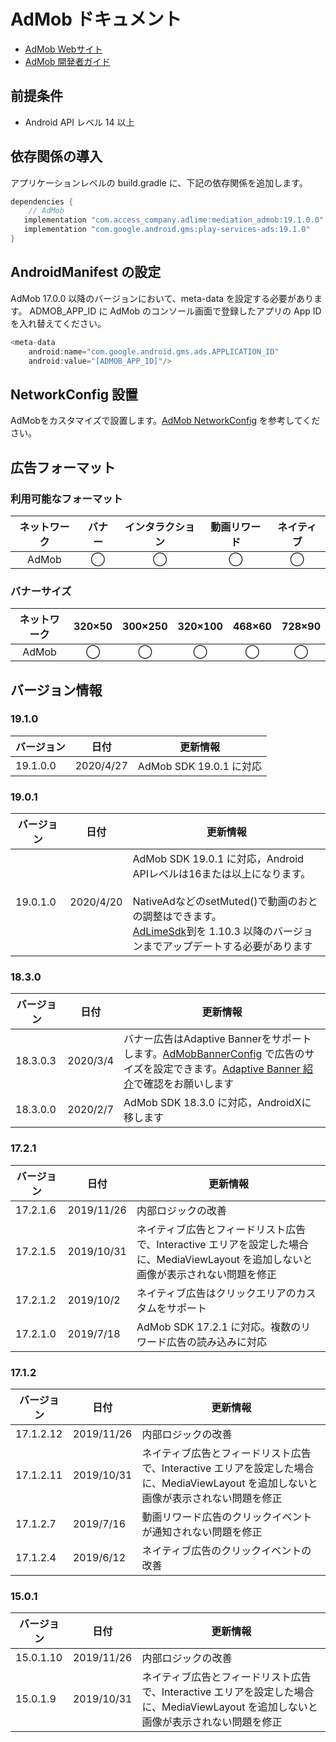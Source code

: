 # AdMob ドキュメント

- [AdMob Webサイト](https://apps.admob.com/v2/home)
- [AdMob 開発者ガイド](https://developers.google.com/admob/android/quick-start?hl=zh-CN)

## 前提条件
- Android API レベル 14 以上

## 依存関係の導入
アプリケーションレベルの build.gradle に、下記の依存関係を追加します。

```java
dependencies {
    // AdMob
   implementation "com.access_company.adlime:mediation_admob:19.1.0.0"
   implementation "com.google.android.gms:play-services-ads:19.1.0"
}
```

## AndroidManifest の設定
AdMob 17.0.0 以降のバージョンにおいて、meta-data を設定する必要があります。
ADMOB_APP_ID に AdMob のコンソール画面で登録したアプリの App ID を入れ替えてください。
```java
<meta-data
    android:name="com.google.android.gms.ads.APPLICATION_ID"
    android:value="[ADMOB_APP_ID]"/>
```

## NetworkConfig 設置
AdMobをカスタマイズで設置します。[AdMob NetworkConfig](./mediation/config/networkconfig_admob.md) を参考してください。

## 広告フォーマット

### 利用可能なフォーマット
|ネットワーク |バナー |インタラクション |動画リワード |ネイティブ |
|:---------:|:----:|:------------:|:---------:|:--------:|
| AdMob     |◯     | ◯            | ◯         | ◯        |

### バナーサイズ
|ネットワーク | 320×50 | 300×250 | 320×100 | 468×60 | 728×90 |
|:---------:|:------:|:-------:|:-------:|:------:|:------:|
| AdMob     | ◯      | ◯       | ◯       | ◯      | ◯      |

## バージョン情報

### 19.1.0
| バージョン   | 日付       | 更新情報                          |
|------------|------------|---------------------------------|
| 19.1.0.0   | 2020/4/27  |AdMob SDK 19.0.1 に対応|

### 19.0.1
| バージョン   | 日付       | 更新情報                          |
|------------|------------|---------------------------------|
| 19.0.1.0   | 2020/4/20  |AdMob SDK 19.0.1 に対応，Android APIレベルは16または以上になります。<br><br>NativeAdなどのsetMuted()で動画のおとの調整はできます。<br>[AdLimeSdk](./init.md)到を 1.10.3 以降のバージョンまでアップデートする必要があります|

### 18.3.0
| バージョン   | 日付       | 更新情報                          |
|------------|------------|---------------------------------|
| 18.3.0.3   | 2020/3/4   |バナー広告はAdaptive Bannerをサポートします。[AdMobBannerConfig](./mediation/config/networkconfig_admob.md) で広告のサイズを設定できます。[Adaptive Banner 紹介](https://developers.google.com/admob/android/banner/adaptive)で確認をお願いします|
| 18.3.0.0   | 2020/2/7   |AdMob SDK 18.3.0 に対応，AndroidXに移します|

### 17.2.1
| バージョン   | 日付       | 更新情報                          |
|------------|------------|---------------------------------|
| 17.2.1.6   | 2019/11/26 |内部ロジックの改善|
| 17.2.1.5   | 2019/10/31 |ネイティブ広告とフィードリスト広告で、Interactive エリアを設定した場合に、MediaViewLayout を追加しないと画像が表示されない問題を修正|
| 17.2.1.2   | 2019/10/2  |ネイティブ広告はクリックエリアのカスタムをサポート|
| 17.2.1.0   | 2019/7/18  |AdMob SDK 17.2.1 に対応。複数のリワード広告の読み込みに対応|

### 17.1.2
| バージョン   | 日付       | 更新情報                          |
|------------|------------|---------------------------------|
| 17.1.2.12  | 2019/11/26 |内部ロジックの改善|
| 17.1.2.11  | 2019/10/31 |ネイティブ広告とフィードリスト広告で、Interactive エリアを設定した場合に、MediaViewLayout を追加しないと画像が表示されない問題を修正|
| 17.1.2.7   | 2019/7/16  |動画リワード広告のクリックイベントが通知されない問題を修正|
| 17.1.2.4   | 2019/6/12  |ネイティブ広告のクリックイベントの改善|

### 15.0.1
| バージョン   | 日付       | 更新情報                          |
|------------|------------|---------------------------------|
| 15.0.1.10  | 2019/11/26 |内部ロジックの改善|
| 15.0.1.9   | 2019/10/31 |ネイティブ広告とフィードリスト広告で、Interactive エリアを設定した場合に、MediaViewLayout を追加しないと画像が表示されない問題を修正|